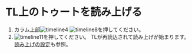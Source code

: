 # TL上のトゥートを読み上げる

1. カラム上部![timeline4](https://dl.thedesk.top/media/timeline4.PNG) ![timeline8](https://dl.thedesk.top/media/timeline8.PNG)を押してください。
2. ![timeline11](https://dl.thedesk.top/media/timeline11.PNG)を押してください。 TLが再読込されて読み上げが始まります。 [読み上げの設定](https://docs.thedesk.top/settings/tts)も参照。

